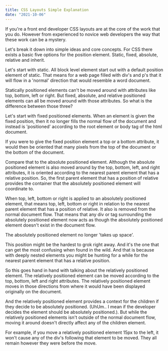 ```yaml
---
title: CSS Layouts Simple Explanation
date: "2021-10-06"
---
```


If you're a front end developer CSS layouts are at the core of the work that you do. However from experienced to novice web developers the way that these work can be a mystery.

Let's break it down into simple ideas and core concepts. For CSS there exists a basic five options for the position element. Static, fixed, absolute, relative and inherit.

Let's start with static. All block level element start out with a default position element of static. That means for a web page filled with div's and p's that it will flow in a 'normal' direction that would resemble a word document.

Statically positioned elements can't be moved around with attributes like top, bottom, left or right. But fixed, absolute, and relative positioned elements can all be moved around with those attributes. So what is the difference between those three?

Let's start with fixed positioned elements. When an element is given the fixed position, then it no longer fills the normal flow of the document and instead is 'positioned' according to the root element or body tag of the html document.

If you were to give the fixed position element a top or a bottom attribute, it would then be oriented that many pixels from the top of the document or the bottom of the document.

Compare that to the absolute positioned element. Although the absolute positioned element is also moved around by the top, bottom, left, and right attributes, it is oriented according to the nearest parent element that has a relative position. So, the first parent element that has a position of relative provides the container that the absolutely positioned element will coordinate to.

When top, left, bottom or right is applied to an absolutely positioned element, that means top, left, bottom or right in relation to the nearest parent element that has a position of relative. It also is removed from the normal document flow. That means that any div or tag surrounding the absolutely positioned element now acts as though the absolutely positioned element doesn't exist in the document flow.

The absolutely positioned element no longer 'takes up space'.

This position might be the hardest to grok right away. And it's the one that can get the most confusing when found in the wild. And that is because with deeply nested elements you might be hunting for a while for the nearest parent element that has a relative position.

So this goes hand in hand with talking about the relatively positioned element. The relatively positioned element can be moved according to the top, bottom, left and right attributes. The relatively positioned element moves in those directions from where it would have been displayed originally on the document.

And the relatively positioned element provides a context for the children if they decide to be absolutely positioned. (UhUm.. I mean if the developer decides the element should be absolutely positioned.). But while the relatively positioned elements isn't outside of the normal document flow, moving it around doesn't directly affect any of the children element. 

For example, if you move a relatively positioned element 15px to the left, it won't cause any of the div's following that element to be moved. They all remain however they were before the move.